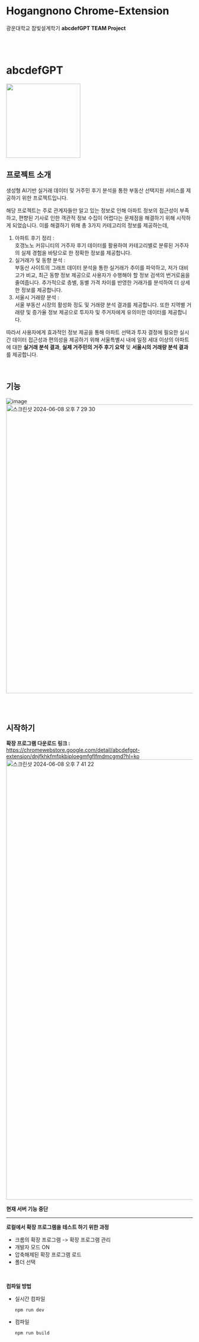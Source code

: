 # Hogangnono Chrome-Extension 

광운대학교 참빛설계학기 **abcdefGPT TEAM Project**



</br></br>
# abcdefGPT
<img src="https://github.com/abcdefGPT/hogangnono-chrome-extension/assets/96281320/b354f698-e6a9-4402-b774-ced936174143" width="200" height="200">


## 프로젝트 소개
생성형 AI기반 실거래 데이터 및 거주민 후기 분석을 통한 부동산 선택지원 서비스를 제공하기 위한 프로젝트입니다.

해당 프로젝트는 주로 관계자들만 알고 있는 정보로 인해 아파트 정보의 접근성이 부족하고, 편향된 기사로 인한 객관적 정보 수집이 어렵다는 문제점을 해결하기 위해 시작하게 되었습니다.
이를 해결하기 위해 총 3가지 카테고리의 정보를 제공하는데, 
1. 아파트 후기 정리 : </br>호갱노노 커뮤니티의 거주자 후기 데이터를 활용하여 카테고리별로 분류된 거주자의 실제 경험을 바탕으로 한 정확한 정보를 제공합니다.
2. 실거래가 및 동향 분석 : </br>부동산 사이트의 그래프 데이터 분석을 통한 실거래가 추이를 파악하고, 저가 대비 고가 비교, 최근 동향 정보 제공으로 사용자가 수행해야 할 정보 검색의 번거로움을 줄여줍니다. 추가적으로 층별, 동별 가격 차이를 반영한 거래가를 분석하여 더 상세한 정보를 제공합니다.
3. 서울시 거래량 분석 : </br>서울 부동산 시장의 활성화 정도 및 거래량 분석 결과를 제공합니다. 또한 지역별 거래량 및 증가율 정보 제공으로 투자자 및 주거자에게 유의미한 데이터를 제공합니다.

따라서 사용자에게 효과적인 정보 제공을 통해 아파트 선택과 투자 결정에 필요한 실시간 데이터 접근성과 편의성을 제공하기 위해 
서울특별시 내에 일정 세대 이상의 아파트에 대한 **실거래 분석 결과**, **실제 거주민의 거주 후기 요약** 및 **서울시의 거래량 분석 결과**를 제공합니다.

</br>

## 기능
![image](https://github.com/abcdefGPT/hogangnono-chrome-extension/assets/96281320/0ca040ab-10ca-4202-9bb8-c32230695d5a)
<img width="778" alt="스크린샷 2024-06-08 오후 7 29 30" src="https://github.com/abcdefGPT-chambit/hogangnono-chrome-extension/assets/92677088/006d6d7e-1043-44c0-9e2c-4b1babad254c"/>
<!-- - 기능 1 -->


</br></br>

## 시작하기  
**확장 프로그램 다운로드 링크 :**
https://chromewebstore.google.com/detail/abcdefgpt-extension/dnjfkhkfmfpkbiploegmfgflfmdmcgmd?hl=ko
<img width="1186" alt="스크린샷 2024-06-08 오후 7 41 22" src="https://github.com/abcdefGPT-chambit/hogangnono-chrome-extension/assets/92677088/cc4e26c9-6abe-4a0f-ac20-1310470bce61">

**현재 서버 기능 중단**
</br>

---
**로컬에서 확장 프로그램을 테스트 하기 위한 과정**
- 크롬의 확장 프로그램 -> 확장 프로그램 관리
- 개발자 모드 ON
- 압축해제된 확장 프로그램 로드
- 폴더 선택

</br>

**컴파일 방법**
- 실시간 컴파일
  ```
  npm run dev
  ```

- 컴파일
  ```
  npm run build
  ```
  
